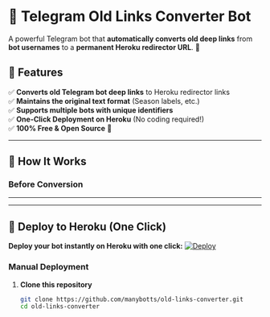 # 🚀 Telegram Old Links Converter Bot

A powerful Telegram bot that **automatically converts old deep links** from **bot usernames** to a **permanent Heroku redirector URL**. 🎯

## 🌟 Features
✅ **Converts old Telegram bot deep links** to Heroku redirector links  
✅ **Maintains the original text format** (Season labels, etc.)  
✅ **Supports multiple bots with unique identifiers**  
✅ **One-Click Deployment on Heroku** (No coding required!)  
✅ **100% Free & Open Source** 🎉  

---

## 🎯 How It Works
### **Before Conversion**

---



---

## 🚀 Deploy to Heroku (One Click)
**Deploy your bot instantly on Heroku with one click:**
[![Deploy](https://www.herokucdn.com/deploy/button.svg)](https://heroku.com/deploy?template=https://github.com/manybotts/old-links-converter)

### **Manual Deployment**
1. **Clone this repository**
   ```bash
   git clone https://github.com/manybotts/old-links-converter.git
   cd old-links-converter
